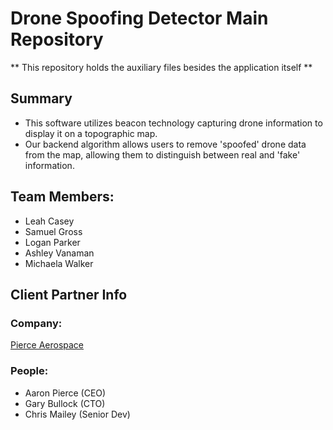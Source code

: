 # Drone Spoofing Detector Main Repository

** This repository holds the auxiliary files besides the application itself **

## Summary
- This software utilizes beacon technology capturing drone information to display it on a topographic map.
- Our backend algorithm allows users to remove 'spoofed' drone data from the map, allowing them to
distinguish between real and 'fake' information.

## Team Members:
  - Leah Casey
  - Samuel Gross
  - Logan Parker
  - Ashley Vanaman
  - Michaela Walker

## Client Partner Info

### Company:
<a href="https://www.pierceaerospace.net">Pierce Aerospace</a>

### People:
  - Aaron Pierce (CEO)
  - Gary Bullock (CTO)
  - Chris Mailey (Senior Dev)
